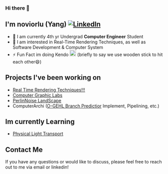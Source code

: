 ### Hi there 👋

## I'm noviorlu (Yang) [![LinkedIn](https://img.shields.io/badge/LinkedIn-Profile-blue)](https://www.linkedin.com/in/yang-chen-noviorlu/)
- 🌱 I am currently 4th yr Undergrad **Computer Engineer** Student
- 🔭 I am interested in Real-Time Rendering Techniques, as well as Software Development & Computer System
- ⚡ Fun Fact im doing Kendo <img src='https://github.com/noviorlu/noviorlu/assets/77127281/264432e3-a0a6-49d6-8aee-1b4d253ee537' width='20'> (briefly to say we use wooden stick to hit each other:smile:)
##  Projects I've been working on
- [Real Time Rendering Techniques!!!](https://github.com/noviorlu/RealTimeRendering)
- [Computer Graphic Labs](https://github.com/noviorlu/Computer_Graphic_Labs)
- [PerlinNoise LandScape](https://github.com/noviorlu/PerlinNoise_LandScape)
- ComputerArchi ([O-GEHL Branch Predictior](https://ieeexplore.ieee.org/document/1431573) Implement, Pipelining, etc.)
##  Im currently Learning
- [Physical Light Transport](https://ssteinberg.xyz/2021/04/26/generic_physical_light_transport_framework/)
## Contact Me
If you have any questions or would like to discuss, please feel free to reach out to me via email or linkedin!

<!--
**noviorlu/noviorlu** is a ✨ _special_ ✨ repository because its `README.md` (this file) appears on your GitHub profile.

Here are some ideas to get you started:

- 🔭 I’m currently working on ...
- 🌱 I’m currently learning ...
- 👯 I’m looking to collaborate on ...
- 🤔 I’m looking for help with ...
- 💬 Ask me about ...
- 📫 How to reach me: ...
- 😄 Pronouns: ...
- ⚡ Fun fact: ...
-->
